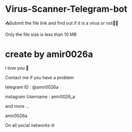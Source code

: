 # Virus-Scanner-Telegram-bot

📥Submit the file link and find out if it is a virus or not🔎👺

Only the file size is less than 10 MB

# create by amir0026a

I love you 🧡

Contact me if you have a problem

telegram ID : @amir0026a

instagram Username : amir0026_a

and more ...

amir0026a

On all social networks 🌐
